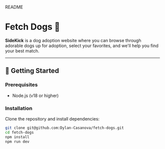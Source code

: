 
README

# Fetch Dogs 🐶

**SideKick** is a dog adoption website where you can browse through adorable dogs up for adoption, select your favorites, and we'll help you find your best match.

---

## 🚀 Getting Started

### Prerequisites

- Node.js (v18 or higher)

### Installation

Clone the repository and install dependencies:

```bash
git clone git@github.com:Dylan-Casanova/fetch-dogs.git
cd fetch-dogs
npm install
npm run dev
